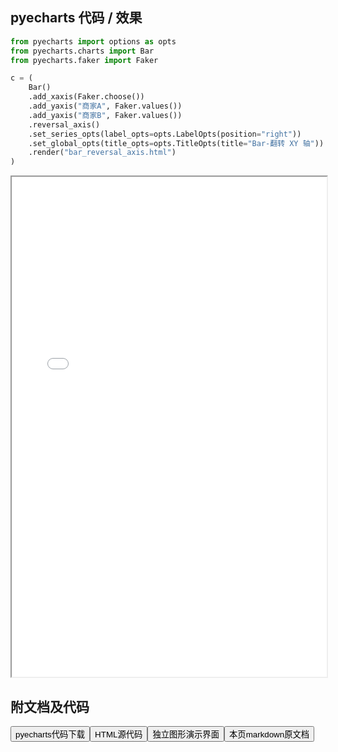 
## pyecharts 代码 / 效果

```python
from pyecharts import options as opts
from pyecharts.charts import Bar
from pyecharts.faker import Faker

c = (
    Bar()
    .add_xaxis(Faker.choose())
    .add_yaxis("商家A", Faker.values())
    .add_yaxis("商家B", Faker.values())
    .reversal_axis()
    .set_series_opts(label_opts=opts.LabelOpts(position="right"))
    .set_global_opts(title_opts=opts.TitleOpts(title="Bar-翻转 XY 轴"))
    .render("bar_reversal_axis.html")
)

```

<iframe width="100%" height="800px" src="/pyecharts/Bar/bar_reversal_axis.html"></iframe>

## 附文档及代码

<a href="https://cdn.jsdelivr.net/gh/wfy-belief/python/docs/pyecharts/Bar/bar_reversal_axis.py"><button class="mybutton">pyecharts代码下载</button></a><a href="https://cdn.jsdelivr.net/gh/wfy-belief/python/docs/pyecharts/Bar/bar_reversal_axis.html"><button class="mybutton">HTML源代码</button></a><a href="https://python.wfyblog.cn/pyecharts/Bar/bar_reversal_axis.html"><button class="mybutton">独立图形演示界面</button></a><a href="https://cdn.jsdelivr.net/gh/wfy-belief/python/docs/pyecharts/Bar/bar_reversal_axis.md"><button class="mybutton">本页markdown原文档</button></a>